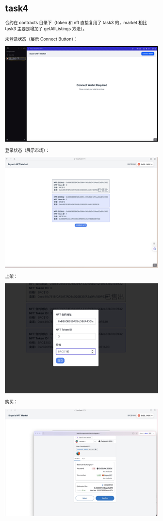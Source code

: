 # task4

合约在 contracts 目录下（token 和 nft 直接复用了 task3 的，market 相比 task3 主要是增加了 getAllListings 方法）。

未登录状态（展示 Connect Button）：

![](./imgs/not-connect.jpg)

登录状态（展示市场）：

![](./imgs/home.jpg)

上架：

![](./imgs/listing.jpg)

购买：

![](./imgs/buy.jpg)